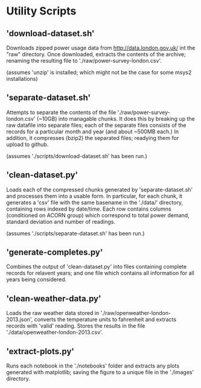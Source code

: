 
# Utility Scripts

## 'download-dataset.sh'

Downloads zipped power usage data from http://data.london.gov.uk/ int the "raw" directory. Once downloaded, extracts the contents of the archive; renaming the resulting file to './raw/power-survey-london.csv'.

(assumes 'unzip' is installed; which might not be the case for some msys2 installations)

## 'separate-dataset.sh'

Attempts to separate the contents of the file './raw/power-survey-london.csv' (~10GB) into managable chunks. It does this by breaking up the raw datafile into separate files; each of the separate files consists of the records for a particular month and year (and about ~500MB each.)
In addition, it compresses (bzip2) the separated files; readying them for upload to github.

(assumes './scripts/download-dataset.sh' has been run.)

## 'clean-dataset.py'

Loads each of the compressed chunks generated by 'separate-dataset.sh' and processes them into a usable form. In particular, for each chunk, it generates a 'csv' file with the same basename in the './data/' directory, containing rows indexed by date/time. Each row contains columns (conditioned on ACORN group) which correspond to total power demand, standard deviation and number of readings.

(assumes './scripts/separate-dataset.sh' has been run.) 

## 'generate-completes.py'

Combines the output of 'clean-dataset.py' into files containing complete records for relavent years; and one file which contains all information for all years being considered. 

## 'clean-weather-data.py'

Loads the raw weather data stored in './raw/openweather-london-2013.json', converts the temperature units to fahrenheit and extracts records with 'valid' reading. Stores the results in the file './data/openweather-london-2013.csv'.

## 'extract-plots.py'

Runs each notebook in the './notebooks' folder and extracts any plots generated with matplotlib; saving the figure to a unique file in the './images' directory.

